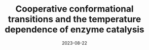 ---
title: "Cooperative conformational transitions and the temperature dependence of enzyme catalysis"
date: "2023-08-22"
authors: "Walker EJ, Hamill CJ, Crean R, Connolly MS, Warrender AK, Kraakman KL, Prentice EJ, Steyn-Ross A, Steyn-Ross M, Pudney CR, van der Kamp MW, Schipper LA, Mulholland AJ, Arcus VL."
reviewers: "Chen D, Muir D, Pinney M, Fraser JS"
image: "/static/img/reviews/2023_walker.jpg"

peer-review:
 - biorxiv_version: "2023.07.06.548038v1"
 - disqus: "4hhxtqm"
---